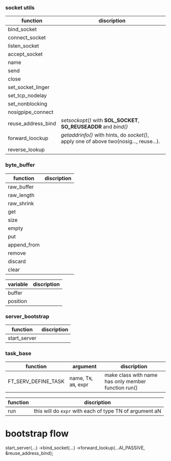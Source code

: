 ### socket utils
|function|discription| 
|--------|-----------|
|bind_socket||
|connect_socket||
|listen_socket||
|accept_socket||
|name||
|send||
|close||
|set_socket_linger||
|set_tcp_nodelay||
|set_nonblocking||
|nosigpipe_connect||
|reuse_address_bind| _setsockopt()_ with **SOL_SOCKET**, **SO_REUSEADDR** and _bind()_|
|forward_loockup|_getaddrinfo()_ with hints, do _socket()_, apply one of above two(nosig..., reuse...). |
|reverse_lookup||

### byte_buffer

|function|discription| 
|--------|-----------|
|raw_buffer|| 
|raw_length|| 
|raw_shrink|| 
|get|| 
|size|| 
|empty|| 
|put|| 
|append_from||
|remove|| 
|discard|| 
|clear|| 
 
|variable|discription| 
|--------|-----------|
|buffer||
|position||

### server_bootstrap

|function|discription| 
|--------|-----------|
|start_server||

### task_base

|function|argument|discription| 
|--------|--------|-----------|
|FT_SERV_DEFINE_TASK|name, T`N`, a`N`, expr| make class with name has only member function run()

|function|discription| 
|--------|-----------|
|run|this will do `expr` with each of type TN of argument aN|

# bootstrap flow

start_server(...)
	->bind_socket(...)
		->forward_lookup(...AI_PASSIVE, &reuse_address_bind);